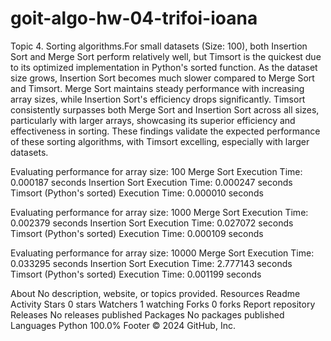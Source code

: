 # goit-algo-hw-04-trifoi-ioana
 Topic 4. Sorting algorithms.For small datasets (Size: 100), both Insertion Sort and Merge Sort perform relatively well, but Timsort is the quickest due to its optimized implementation in Python's sorted function. As the dataset size grows, Insertion Sort becomes much slower compared to Merge Sort and Timsort. Merge Sort maintains steady performance with increasing array sizes, while Insertion Sort's efficiency drops significantly. Timsort consistently surpasses both Merge Sort and Insertion Sort across all sizes, particularly with larger arrays, showcasing its superior efficiency and effectiveness in sorting. These findings validate the expected performance of these sorting algorithms, with Timsort excelling, especially with larger datasets.

Evaluating performance for array size: 100 Merge Sort Execution Time: 0.000187 seconds Insertion Sort Execution Time: 0.000247 seconds Timsort (Python's sorted) Execution Time: 0.000010 seconds

Evaluating performance for array size: 1000 Merge Sort Execution Time: 0.002379 seconds Insertion Sort Execution Time: 0.027072 seconds Timsort (Python's sorted) Execution Time: 0.000109 seconds

Evaluating performance for array size: 10000 Merge Sort Execution Time: 0.033295 seconds Insertion Sort Execution Time: 2.777143 seconds Timsort (Python's sorted) Execution Time: 0.001199 seconds

About
No description, website, or topics provided.
Resources
 Readme
 Activity
Stars
 0 stars
Watchers
 1 watching
Forks
 0 forks
Report repository
Releases
No releases published
Packages
No packages published
Languages
Python
100.0%
Footer
© 2024 GitHub, Inc.
